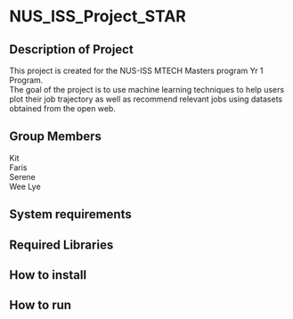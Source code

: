 # NUS_ISS_Project_STAR

## Description of Project
This project is created for the NUS-ISS MTECH Masters program Yr 1 Program. \
The goal of the project is to use machine learning techniques to help users plot their job trajectory as well as recommend relevant jobs using datasets obtained from the open web.


## Group Members
Kit \
Faris \
Serene \
Wee Lye


## System requirements


## Required Libraries


## How to install


## How to run
